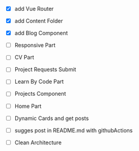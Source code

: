 - [X] add Vue Router
- [X] add Content Folder
- [X] add Blog Component
- [ ] Responsive Part
- [ ] CV Part
- [ ] Project Requests Submit
- [ ] Learn By Code Part
- [ ] Projects Component
- [ ] Home Part
- [ ] Dynamic Cards and get posts 
- [ ] sugges post in README.md with githubActions
- [ ] Clean Architecture

